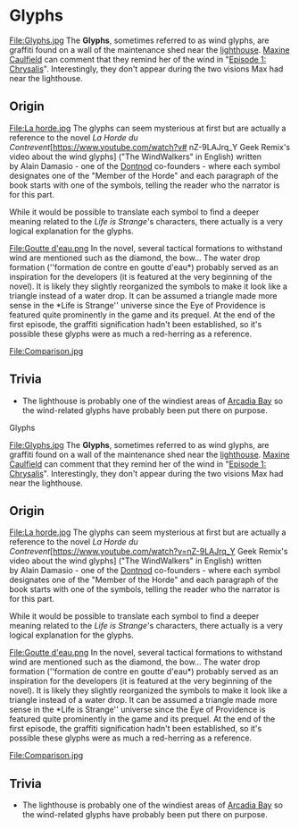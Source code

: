 #  Glyphs 

[File:Glyphs.jpg](thumb.md)
The **Glyphs**, sometimes referred to as wind glyphs, are graffiti found on a wall of the maintenance shed near the [lighthouse](lighthouse.md). [Maxine Caulfield](max_caulfield.md) can comment that they remind her of the wind in "[Episode 1: Chrysalis](chrysalis.md)". Interestingly, they don't appear during the two visions Max had near the lighthouse.

##  Origin 
[File:La horde.jpg](thumb.md)
The glyphs can seem mysterious at first but are actually a reference to the novel *La Horde du Contrevent*[https://www.youtube.com/watch?v# nZ-9LAJrq_Y Geek Remix's video about the wind glyphs] ("The WindWalkers" in English) written by Alain Damasio - one of the [Dontnod](dontnod.md) co-founders - where each symbol designates one of the "Member of the Horde" and each paragraph of the book starts with one of the symbols, telling the reader who the narrator is for this part.

While it would be possible to translate each symbol to find a deeper meaning related to the *Life is Strange*'s characters, there actually is a very logical explanation for the glyphs.

[File:Goutte d'eau.png](thumb.md)
In the novel, several tactical formations to withstand wind are mentioned such as the diamond, the bow... The water drop formation (''formation de contre en goutte d'eau*) probably served as an inspiration for the developers (it is featured at the very beginning of the novel). It is likely they slightly reorganized the symbols to make it look like a triangle instead of a water drop. It can be assumed a triangle made more sense in the *Life is Strange'' universe since the Eye of Providence is featured quite prominently in the game and its prequel. At the end of the first episode, the graffiti signification hadn't been established, so it's possible these glyphs were as much a red-herring as a reference.

[File:Comparison.jpg](thumb.md)

##  Trivia 
* The lighthouse is probably one of the windiest areas of [Arcadia Bay](arcadia_bay.md) so the wind-related glyphs have probably been put there on purpose.

 Glyphs 

[File:Glyphs.jpg](thumb.md)
The **Glyphs**, sometimes referred to as wind glyphs, are graffiti found on a wall of the maintenance shed near the [lighthouse](lighthouse.md). [Maxine Caulfield](max_caulfield.md) can comment that they remind her of the wind in "[Episode 1: Chrysalis](chrysalis.md)". Interestingly, they don't appear during the two visions Max had near the lighthouse.

##  Origin 
[File:La horde.jpg](thumb.md)
The glyphs can seem mysterious at first but are actually a reference to the novel *La Horde du Contrevent*[https://www.youtube.com/watch?v=nZ-9LAJrq_Y Geek Remix's video about the wind glyphs] ("The WindWalkers" in English) written by Alain Damasio - one of the [Dontnod](dontnod.md) co-founders - where each symbol designates one of the "Member of the Horde" and each paragraph of the book starts with one of the symbols, telling the reader who the narrator is for this part.

While it would be possible to translate each symbol to find a deeper meaning related to the *Life is Strange*'s characters, there actually is a very logical explanation for the glyphs.

[File:Goutte d'eau.png](thumb.md)
In the novel, several tactical formations to withstand wind are mentioned such as the diamond, the bow... The water drop formation (''formation de contre en goutte d'eau*) probably served as an inspiration for the developers (it is featured at the very beginning of the novel). It is likely they slightly reorganized the symbols to make it look like a triangle instead of a water drop. It can be assumed a triangle made more sense in the *Life is Strange'' universe since the Eye of Providence is featured quite prominently in the game and its prequel. At the end of the first episode, the graffiti signification hadn't been established, so it's possible these glyphs were as much a red-herring as a reference.

[File:Comparison.jpg](thumb.md)

##  Trivia 
* The lighthouse is probably one of the windiest areas of [Arcadia Bay](arcadia_bay.md) so the wind-related glyphs have probably been put there on purpose.


